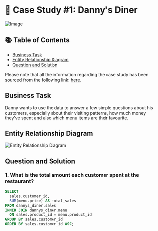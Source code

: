 # 🍜 Case Study #1: Danny's Diner

![Image](https://8weeksqlchallenge.com/images/case-study-designs/1.png)  <!-- Replace with actual image URL -->

## 📚 Table of Contents
- [Business Task](#business-task)
- [Entity Relationship Diagram](#entity-relationship-diagram)
- [Question and Solution](#question-and-solution)

Please note that all the information regarding the case study has been sourced from the following link: [here](https://8weeksqlchallenge.com/). <!-- Replace with actual link -->

## Business Task
Danny wants to use the data to answer a few simple questions about his customers, especially about their visiting patterns, how much money they’ve spent and also which menu items are their favourite.

## Entity Relationship Diagram
![Entity Relationship Diagram](https://github.com/user-attachments/assets/fa164ad7-b9e5-49d5-991c-bd2d7eaa20c4)  <!-- Replace with actual image URL -->

## Question and Solution


### 1. What is the total amount each customer spent at the restaurant?
```sql
SELECT 
  sales.customer_id, 
  SUM(menu.price) AS total_sales
FROM dannys_diner.sales
INNER JOIN dannys_diner.menu
  ON sales.product_id = menu.product_id
GROUP BY sales.customer_id
ORDER BY sales.customer_id ASC;
